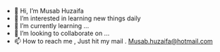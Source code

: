 - 👋 Hi, I’m Musab Huzaifa
- 👀 I’m interested in learning new things daily
- 🌱 I’m currently learning ...
- 💞️ I’m looking to collaborate on ...
- 📫 How to reach me , Just hit my mail . Musab.huzaifa@hotmail.com

<!---
Musab-Huzaifa/Musab-Huzaifa is a ✨ special ✨ repository because its `README.md` (this file) appears on your GitHub profile.
You can click the Preview link to take a look at your changes.
--->
